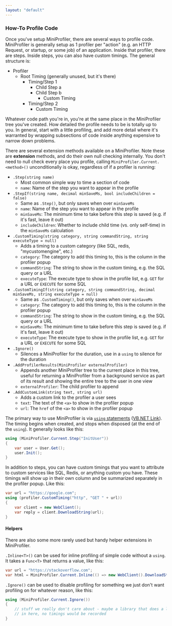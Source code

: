 ```yaml
---
layout: "default"
---
```

### How-To Profile Code

Once you've setup MiniProfiler, there are several ways to profile code. MiniProfiler is generally setup as 1 profiler per "action" (e.g. an HTTP Request, or startup, or some job) of an application. Inside that profiler, there are steps. Inside steps, you can also have custom timings. The general structure is:

* Profiler
  * Root Timing (generally unused, but it's there)
    * Timing/Step 1
      * Child Step a
      * Child Step b
        * Custom Timing
    * Timing/Step 2
      * Custom Timing

Whatever code path you're in, you're at the same place in the MiniProfiler tree you've created. How detailed the profile needs to be is totally up to you. In general, start with a little profiling, and add more detail where it's warranted by wrapping subsections of code inside anything expensive to narrow down problems.

There are several extension methods available on a MiniProfiler. Note these are **extension** methods, and do their own null checking internally. You don't need to null check every place you profile, calling `MiniProfiler.Current.<method>()` unconditionally is okay, regardless of if a profiler is running:

* `.Step(string name)`
  * Most common simple way to time a section of code
  * `name`: Name of the step you want to appear in the profile
* `.StepIf(string name, decimal minSaveMs, bool includeChildren = false)`
  * Same as `.Step()`, but only saves when over `minSaveMs`
  * `name`: Name of the step you want to appear in the profile
  * `minSaveMs`: The minimum time to take before this step is saved (e.g. if it's fast, leave it out)
  * `includeChildren`: Whether to include child time (vs. only self-time) in the `minSaveMs` calculation
* `.CustomTiming(string category, string commandString, string executeType = null)`
  * Adds a timing to a custom category (like SQL, redis, "mycustomengine", etc.)
  * `category`: The category to add this timing to, this is the column in the profiler popup
  * `commandString`: The string to show in the custom timing, e.g. the SQL query or a URL
  * `executeType`: The execute type to show in the profile list, e.g. `GET` for a URL or `EXECUTE` for some SQL
* `.CustomTimingIf(string category, string commandString, decimal minSaveMs, string executeType = null)`
  * Same as `.CustomTiming()`, but only saves when over `minSaveMs`
  * `category`: The category to add this timing to, this is the column in the profiler popup
  * `commandString`: The string to show in the custom timing, e.g. the SQL query or a URL
  * `minSaveMs`: The minimum time to take before this step is saved (e.g. if it's fast, leave it out)
  * `executeType`: The execute type to show in the profile list, e.g. `GET` for a URL or `EXECUTE` for some SQL
* `.Ignore()`
  * Silences a MiniProfiler for the duration, use in a `using` to silence for the duration
* `.AddProfilerResults(MiniProfiler externalProfiler)`
  * Appends another MiniProfiler tree to the current place in this tree, useful for returning a MiniProfiler from a background service as part of its result and showing the entire tree to the user in one view
  * `externalProfiler`: The child profiler to append
* `.AddCustomLink(string text, string url)`
  * Adds a custom link to the profiler a user sees
  * `text`: The text of the `<a>` to show in the profiler popup
  * `url`: The `href` of the `<a>` to show in the profiler popup


The primary way to use MiniProfiler is via [`using` statements](https://docs.microsoft.com/en-us/dotnet/csharp/language-reference/keywords/using-statement) ([VB.NET Link](https://docs.microsoft.com/en-us/dotnet/visual-basic/language-reference/statements/using-statement)). The timing begins when created, and stops when disposed (at the end of the `using`). It generally looks like this:

```c#
using (MiniProfiler.Current.Step("InitUser"))
{
    var user = User.Get();
    user.Init();
}
```

In addition to steps, you can have custom timings that you want to attribute to custom services like SQL, Redis, or anything custom you have. These timings will show up in their own column and be summarized separately in the profiler popup. Like this:

```c#
var url = "https://google.com";
using (profiler.CustomTiming("http", "GET " + url))
{
    var client = new WebClient();
    var reply = client.DownloadString(url);
}
```

#### Helpers

There are also some more rarely used but handy helper extensions in MiniProfiler.

`.Inline<T>()` can be used for inline profiling of simple code without a `using`. It takes a `Func<T>` that returns a value, like this:

```c#
var url = "https://stackoverflow.com";
var html = MiniProfiler.Current.Inline(() => new WebClient().DownloadString(url), "Fetch Stack Overflow");
```

`.Ignore()` can be used to disable profiling for something we just don't want profiling on for whatever reason, like this:

```c#
using (MiniProfiler.Current.Ignore())
{
    // stuff we really don't care about - maybe a library that does a lot of profiling, etc.
    // in here, no timings would be recorded
}
```
